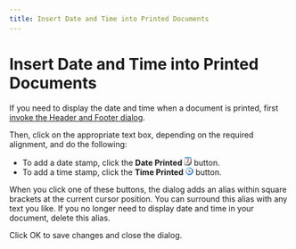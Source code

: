 ```yaml
---
title: Insert Date and Time into Printed Documents
---
```

# Insert Date and Time into Printed Documents
If you need to display the date and time when a document is printed, first [invoke the Header and Footer dialog](../../../../../interface-elements-for-desktop/articles/print-preview/print-preview-for-winforms/headers-and-footers/insert-page-header-and-page-footer-into-printed-documents.md).

Then, click on the appropriate text box, depending on the required alignment, and do the following:
* To add a date stamp, click the **Date Printed** ![previewButtonDate](../../../../images/Img7272.png) button.
* To add a time stamp, click the **Time Printed** ![previewButtonTime](../../../../images/Img7273.png) button.

When you click one of these buttons, the dialog adds an alias within square brackets at the current cursor position. You can surround this alias with any text you like. If you no longer need to display date and time in your document, delete this alias.

Click OK to save changes and close the dialog.